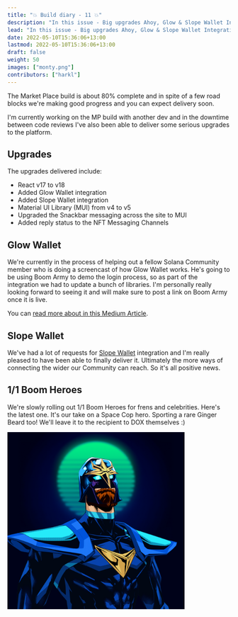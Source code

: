 ```yaml
---
title: "💥 Build diary - 11 💥"
description: "In this issue - Big upgrades Ahoy, Glow & Slope Wallet Integration, 1/1 Boom Heroes."
lead: "In this issue - Big upgrades Ahoy, Glow & Slope Wallet Integration, 1/1 Boom Heroes."
date: 2022-05-10T15:36:06+13:00
lastmod: 2022-05-10T15:36:06+13:00
draft: false
weight: 50
images: ["monty.png"]
contributors: ["harkl"]
---
```


The Market Place build is about 80% complete and in spite of a few road blocks we're making good progress and you can expect
delivery soon.

I'm currently working on the MP build with another dev and in the downtime between code reviews I've also been able to deliver
some serious upgrades to the platform.

## Upgrades

The upgrades delivered include:

- React v17 to v18
- Added Glow Wallet integration
- Added Slope Wallet integration
- Material UI Library (MUI) from v4 to v5
- Upgraded the Snackbar messaging across the site to MUI
- Added reply status to the NFT Messaging Channels

## Glow Wallet

We're currently in the process of helping out a fellow Solana Community member who is doing a screencast of how Glow Wallet works. 
He's going to be using Boom Army to demo the login process, so as part of the integration we had to update a bunch of libraries. 
I'm personally really looking forward to seeing it and will make sure to post a link on Boom Army once it is live.

You can [read more about in this Medium Article](https://medium.com/stakingbits/glow-wallet-for-solana-the-most-user-friendl-ea0d255a9ab2).

## Slope Wallet

We've had a lot of requests for [Slope Wallet](https://slope.finance) integration and I'm really pleased to have been able to finally deliver it. 
Ultimately the more ways of connecting the wider our Community can reach. So it's all positive news.

## 1/1 Boom Heroes

We're slowly rolling out 1/1 Boom Heroes for frens and celebrities. Here's the latest one. It's our take on a Space Cop hero.
Sporting a rare Ginger Beard too! We'll leave it to the recipient to DOX themselves :)

<img src="monty.png" alt="Monty" width="400"/>
